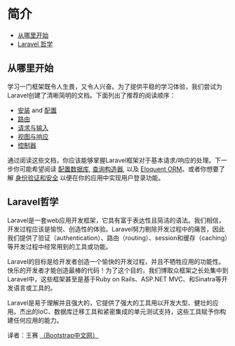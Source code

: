 # 简介

- [从哪里开始](#where-to-start)
- [Laravel 哲学](#laravel-philosophy)

<a name="where-to-start"></a>
## 从哪里开始

学习一门框架既令人生畏，又令人兴奋。为了提供平稳的学习体验，我们尝试为Laravel创建了清晰简明的文档。下面列出了推荐的阅读顺序：

- [安装](/docs/installation) and [配置](/docs/configuration)
- [路由](/docs/routing)
- [请求与输入](/docs/requests)
- [视图与响应](/docs/responses)
- [控制器](/docs/controllers)

通过阅读这些文档，你应该能够掌握Laravel框架对于基本请求/响应的处理。下一步你可能希望阅读 [配置数据库](/docs/database), [查询构造器](/docs/queries), 以及 [Eloquent ORM](/docs/eloquent)。或者你想要了解 [身份验证和安全](/docs/security) 以便在你的应用中实现用户登录功能。

<a name="laravel-philosophy"></a>
## Laravel哲学

Laravel是一套web应用开发框架，它具有富于表达性且简洁的语法。我们相信，开发过程应该是愉悦、创造性的体验。Laravel努力剔除开发过程中的痛苦，因此我们提供了验证（authentication）、路由（routing）、session和缓存（caching）等开发过程中经常用到的工具或功能。

Laravel的目标是给开发者创造一个愉快的开发过程，并且不牺牲应用的功能性。快乐的开发者才能创造最棒的代码！为了这个目的，我们博取众框架之长处集中到Laravel中，这些框架甚至是基于Ruby on Rails、ASP.NET MVC、和Sinatra等开发语言或工具的。

Laravel是易于理解并且强大的，它提供了强大的工具用以开发大型、健壮的应用。杰出的IoC、数据库迁移工具和紧密集成的单元测试支持，这些工具赋予你构建任何应用的能力。

译者：王赛  [（Bootstrap中文网）](http://www.bootcss.com)
